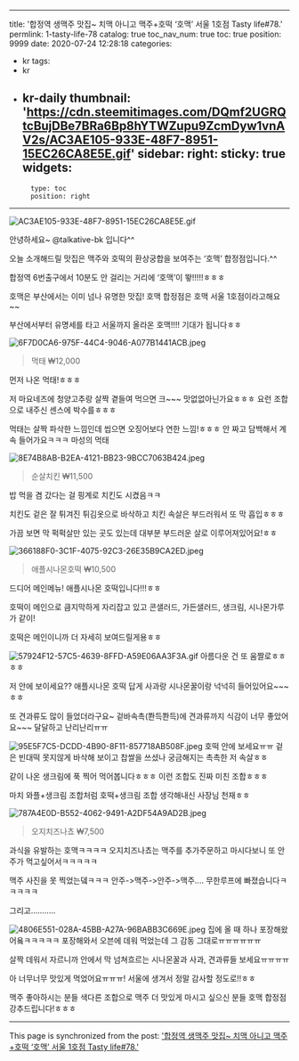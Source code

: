 
---
title: '합정역 생맥주 맛집~ 치맥 아니고 맥주+호떡 ‘호맥’ 서울 1호점 Tasty life#78.'
permlink: 1-tasty-life-78
catalog: true
toc_nav_num: true
toc: true
position: 9999
date: 2020-07-24 12:28:18
categories:
- kr
tags:
- kr
- kr-daily
thumbnail: 'https://cdn.steemitimages.com/DQmf2UGRQtcBujDBe7BRa6Bp8hYTWZupu9ZcmDyw1vnAV2s/AC3AE105-933E-48F7-8951-15EC26CA8E5E.gif'
sidebar:
    right:
        sticky: true
widgets:
    -
        type: toc
        position: right
---


![AC3AE105-933E-48F7-8951-15EC26CA8E5E.gif](https://cdn.steemitimages.com/DQmf2UGRQtcBujDBe7BRa6Bp8hYTWZupu9ZcmDyw1vnAV2s/AC3AE105-933E-48F7-8951-15EC26CA8E5E.gif)

안녕하세요~ @talkative-bk 입니다^^

오늘 소개해드릴 맛집은
맥주와 호떡의 환상궁합을 보여주는
‘호맥’ 합정점입니다.^^

합정역 6번출구에서 10분도 안 걸리는 거리에
‘호맥’이 뙇!!!!!ㅎㅎㅎ

​호맥은 부산에서는 이미 넘나 유명한 맛집!
호맥 합정점은 호맥 서울 1호점이라고해요~~

​부산에서부터 유명세를 타고 서울까지 올라온
호맥!!!! 기대가 됩니다ㅎㅎ


![6F7D0CA6-975F-44C4-9046-A077B1441ACB.jpeg](https://cdn.steemitimages.com/DQmcdYryX6wFUWdKdmFWY61Apm3F8iy97JPNcfRPutn7f9C/6F7D0CA6-975F-44C4-9046-A077B1441ACB.jpeg)
>먹태 ₩12,000

먼저 나온 먹태!ㅎㅎㅎ

​저 마요네즈에 청양고추랑 살짝 곁들여 먹으면
크~~~ 맛없없아닌가요ㅎㅎㅎ 
요런 조합으로 내주신 센스에 박수를ㅎㅎㅎ

​먹태는 살짝 파삭한 느낌인데 씹으면 
오징어보다 연한 느낌!ㅎㅎㅎ
안 짜고 담백해서 계속 들어가요ㅋㅋㅋ 마성의 먹태


![8E74B8AB-B2EA-4121-BB23-9BCC7063B424.jpeg](https://cdn.steemitimages.com/DQmezjPWTKAknHsZcn7seqSMPhh9hvcVqZJiz1xt17qDLgU/8E74B8AB-B2EA-4121-BB23-9BCC7063B424.jpeg)
>순살치킨 ₩11,500

밥 먹을 겸 갔다는 걸 핑계로 치킨도 시켰음ㅋㅋ

​치킨도 겉은 잘 튀겨진 튀김옷으로 바삭하고
치킨 속살은 부드러워서 또 막 흡입ㅎㅎㅎ

​가끔 보면 막 퍽퍽살만 있는 곳도 있는데
대부분 부드러운 살로 이루어져있어요!ㅎㅎ

![366188F0-3C1F-4075-92C3-26E35B9CA2ED.jpeg](https://cdn.steemitimages.com/DQmZ9unMjKSniymd3qx1RPrT1Z3g5Dp66pNW5PRc5MDRPuH/366188F0-3C1F-4075-92C3-26E35B9CA2ED.jpeg)
>애플시나몬호떡 ₩10,500

드디어 메인메뉴! 애플시나몬 호떡입니다!!!ㅎㅎ

호떡이 메인으로 큼지막하게 자리잡고 있고
콘샐러드, 가든샐러드, 생크림, 시나몬가루가 같이!

​호떡은 메인이니까 더 자세히 보여드릴게용ㅎㅎ

![57924F12-57C5-4639-8FFD-A59E06AA3F3A.gif](https://cdn.steemitimages.com/DQmeYHxgX6eNaCfeuN7pnRS4zpi9Lnd32JrCcMKbHLQjCsM/57924F12-57C5-4639-8FFD-A59E06AA3F3A.gif)
아름다운 건 또 움짤로ㅎㅎㅎㅎ

저 안에 보이세요?? 애플시나몬 호떡 답게
사과랑 시나몬꿀이랑 넉넉히 들어있어요~~~ㅎㅎ

​또 견과류도 많이 들었더라구요~
겉바속촉(쫜득쫜득)에 견과류까지 
식감이 너무 좋았어요~~~ 달달하고 난리난리ㅠㅠ

![95E5F7C5-DCDD-4B90-8F11-857718AB508F.jpeg](https://cdn.steemitimages.com/DQmTVzNKfc6mJE5adYcYEVTp52WkaAUjSaNSeq7FwRVuGgf/95E5F7C5-DCDD-4B90-8F11-857718AB508F.jpeg)
호떡 안에 보세요ㅠㅠ
겉은 빈대떡 못지않게 바삭해 보이고
찹쌀을 쓰셨나 궁금해지는 촉촉한 저 속살ㅎㅎ

​같이 나온 생크림에 푹 찍어 먹어봅니다ㅎㅎㅎ
이런 조합도 진짜 미친 조합ㅎㅎㅎ

​마치 와플+생크림 조합처럼 
호떡+생크림 조합 생각해내신 사장님 천재ㅎㅎ

![787A4E0D-B552-4062-9491-A2DF54A9AD2B.jpeg](https://cdn.steemitimages.com/DQmdUY24PdHcNe8EMcs5br1V7hgSHa7APLPvyQzjiN5VsDa/787A4E0D-B552-4062-9491-A2DF54A9AD2B.jpeg)
>오지치즈나쵸 ₩7,500

과식을 유발하는 호맥ㅋㅋㅋㅋ
오지치즈나쵸는 맥주를 추가주문하고 마시다보니
또 안주가 먹고싶어서ㅋㅋㅋㅋㅋ

​맥주 사진을 못 찍었는뎈ㅋㅋㅋ
안주->맥주->안주->맥주.... 
무한루프에 빠졌습니다ㅋㅋㅋㅋㅋ

그리고...........

![4806E551-028A-45BB-A27A-96BABB3C669E.jpeg](https://cdn.steemitimages.com/DQmbKBNYM6mHYS2L8wTPJ9rhAJnZMpBaaUsBxsHkdCw3DE8/4806E551-028A-45BB-A27A-96BABB3C669E.jpeg)
집에 올 때 하나 포장해왔어욬ㅋㅋㅋㅋㅋ
포장해와서 오븐에 데워 먹었는데 
그 감동 그대로ㅠㅠㅠㅠㅠㅠ

​살짝 데워서 자르니까 안에서 막 넘쳐흐르는
시나몬꿀과 사과, 견과류들 보세요ㅠㅠㅠㅠ

​아 너무너무 맛있게 먹었어요ㅠㅠㅠ!
서울에 생겨서 정말 감사할 정도로!!ㅎㅎ

​맥주 좋아하시는 분들 
색다른 조합으로 맥주 더 맛있게 마시고 싶으신 분들
호맥 합정점 강추드립니다!ㅎㅎㅎ

- - -

This page is synchronized from the post: ['합정역 생맥주 맛집~ 치맥 아니고 맥주+호떡 ‘호맥’ 서울 1호점 Tasty life#78.'](https://steemit.com/@talkative-bk/1-tasty-life-78)
